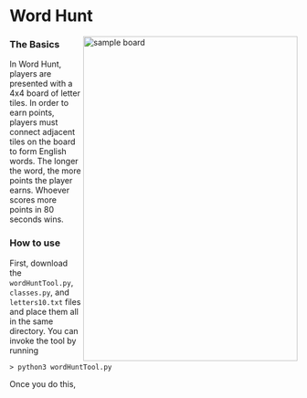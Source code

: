 # Word Hunt  

<img src="https://github.com/k-gerner/Game-Pigeon-Solvers/blob/master/Images/sampleWordHuntBoard.jpeg" alt =  "sample board" width="375" height="569" align = "right">  

### The Basics  
In Word Hunt, players are presented with a 4x4 board of letter tiles. In order to earn points, players must connect adjacent tiles on the board to form English words. The longer the word, the more points the player earns. Whoever scores more points in 80 seconds wins.
### How to use
First, download the `wordHuntTool.py`, `classes.py`, and `letters10.txt` files and place them all in the same directory. You can invoke the tool by running  
```
> python3 wordHuntTool.py
```
Once you do this, 